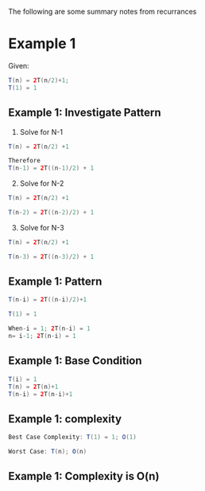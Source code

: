 The following are some summary notes from recurrances

# Example 1

Given:
```java
T(n) = 2T(n/2)+1;
T(1) = 1
```

## Example 1: Investigate Pattern
1. Solve for N-1
```java
T(n) = 2T(n/2) +1

Therefore
T(n-1) = 2T((n-1)/2) + 1
```

2. Solve for N-2

```java
T(n) = 2T(n/2) +1

T(n-2) = 2T((n-2)/2) + 1
```

3. Solve for N-3

```java
T(n) = 2T(n/2) +1

T(n-3) = 2T((n-3)/2) + 1
```

## Example 1: Pattern

```java
T(n-i) = 2T((n-i)/2)+1

T(1) = 1

When-i = 1; 2T(n-i) = 1
n= i-1; 2T(n-i) = 1
```

## Example 1: Base Condition
```java
T(i) = 1
T(n) = 2T(n)+1
T(n-i) = 2T(n-i)+1
```

## Example 1: complexity
```java
Best Case Complexity: T(1) = 1; O(1)

Worst Case: T(n); O(n)
```

## Example 1: Complexity is O(n)



